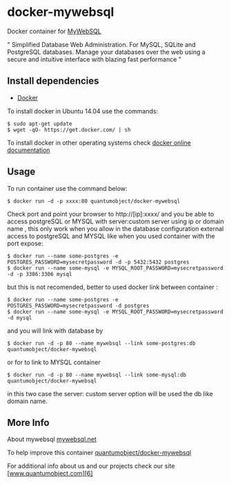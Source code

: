 # docker-mywebsql

Docker container for [MyWebSQL][3]

" Simplified Database Web Administration. For MySQL, SQLite and PostgreSQL databases. Manage your databases over the web using a secure and intuitive interface with blazing fast performance "

## Install dependencies

  - [Docker][2]

To install docker in Ubuntu 14.04 use the commands:

    $ sudo apt-get update
    $ wget -qO- https://get.docker.com/ | sh

 To install docker in other operating systems check [docker online documentation][4]

## Usage

To run container use the command below:

    $ docker run -d -p xxxx:80 quantumobject/docker-mywebsql

Check port and point your browser to http://[ip]:xxxx/  and you be able to access postgreSQL or MYSQL with server:custom server using ip or domain name , this only work when you allow in the database configuration external access to postgreSQL and MYSQL like when you used container with the port expose:

    $ docker run --name some-postgres -e POSTGRES_PASSWORD=mysecretpassword -d -p 5432:5432 postgres
    $ docker run --name some-mysql -e MYSQL_ROOT_PASSWORD=mysecretpassword -d -p 3306:3306 mysql

but this is not recomended, better to used docker link between container :

    $ docker run --name some-postgres -e POSTGRES_PASSWORD=mysecretpassword -d postgres
    $ docker run --name some-mysql -e MYSQL_ROOT_PASSWORD=mysecretpassword -d mysql
    
and you will link with database by 

    $ docker run -d -p 80 --name mywebsql --link some-postgres:db quantumobject/docker-mywebsql
    
or for to link to MYSQL container 

    $ docker run -d -p 80 --name mywebsql --link some-mysql:db quantumobject/docker-mywebsql
    
in this two case the server: custom server option will be used the db like domain name. 


## More Info

About mywebsql [mywebsql.net][1]

To help improve this container [quantumobject/docker-mywebsql][5]

For additional info about us and our projects check our site [www.quantumobject.com][6]

[1]:http://mywebsql.net/
[2]:https://www.docker.com
[3]:http://mywebsql.net/downloads/
[4]:http://docs.docker.com
[5]:https://github.com/QuantumObject/docker-mywebsql
[6]:http://www.quantumobject.com/
